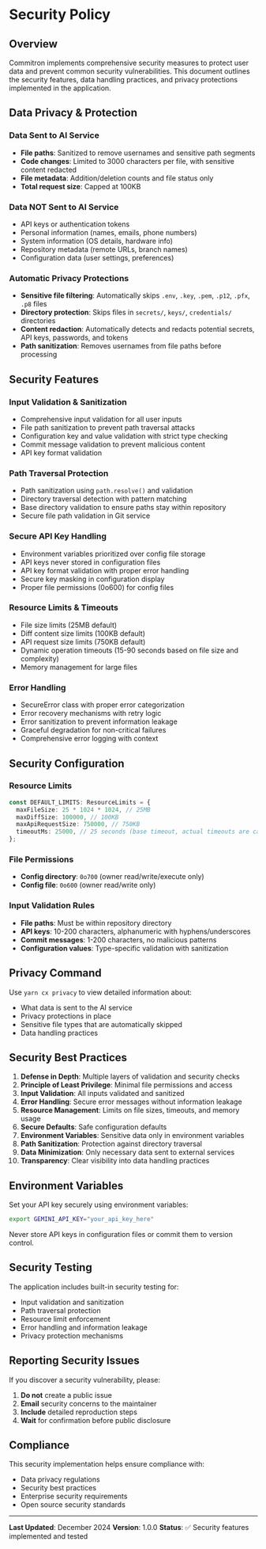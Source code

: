 # Security Policy

## Overview

Commitron implements comprehensive security measures to protect user data and prevent common security vulnerabilities. This document outlines the security features, data handling practices, and privacy protections implemented in the application.

## Data Privacy & Protection

### Data Sent to AI Service

- **File paths**: Sanitized to remove usernames and sensitive path segments
- **Code changes**: Limited to 3000 characters per file, with sensitive content redacted
- **File metadata**: Addition/deletion counts and file status only
- **Total request size**: Capped at 100KB

### Data NOT Sent to AI Service

- API keys or authentication tokens
- Personal information (names, emails, phone numbers)
- System information (OS details, hardware info)
- Repository metadata (remote URLs, branch names)
- Configuration data (user settings, preferences)

### Automatic Privacy Protections

- **Sensitive file filtering**: Automatically skips `.env`, `.key`, `.pem`, `.p12`, `.pfx`, `.p8` files
- **Directory protection**: Skips files in `secrets/`, `keys/`, `credentials/` directories
- **Content redaction**: Automatically detects and redacts potential secrets, API keys, passwords, and tokens
- **Path sanitization**: Removes usernames from file paths before processing

## Security Features

### Input Validation & Sanitization

- Comprehensive input validation for all user inputs
- File path sanitization to prevent path traversal attacks
- Configuration key and value validation with strict type checking
- Commit message validation to prevent malicious content
- API key format validation

### Path Traversal Protection

- Path sanitization using `path.resolve()` and validation
- Directory traversal detection with pattern matching
- Base directory validation to ensure paths stay within repository
- Secure file path validation in Git service

### Secure API Key Handling

- Environment variables prioritized over config file storage
- API keys never stored in configuration files
- API key format validation with proper error handling
- Secure key masking in configuration display
- Proper file permissions (0o600) for config files

### Resource Limits & Timeouts

- File size limits (25MB default)
- Diff content size limits (100KB default)
- API request size limits (750KB default)
- Dynamic operation timeouts (15-90 seconds based on file size and complexity)
- Memory management for large files

### Error Handling

- SecureError class with proper error categorization
- Error recovery mechanisms with retry logic
- Error sanitization to prevent information leakage
- Graceful degradation for non-critical failures
- Comprehensive error logging with context

## Security Configuration

### Resource Limits

```typescript
const DEFAULT_LIMITS: ResourceLimits = {
  maxFileSize: 25 * 1024 * 1024, // 25MB
  maxDiffSize: 100000, // 100KB
  maxApiRequestSize: 750000, // 750KB
  timeoutMs: 25000, // 25 seconds (base timeout, actual timeouts are calculated dynamically)
};
```

### File Permissions

- **Config directory**: `0o700` (owner read/write/execute only)
- **Config file**: `0o600` (owner read/write only)

### Input Validation Rules

- **File paths**: Must be within repository directory
- **API keys**: 10-200 characters, alphanumeric with hyphens/underscores
- **Commit messages**: 1-200 characters, no malicious patterns
- **Configuration values**: Type-specific validation with sanitization

## Privacy Command

Use `yarn cx privacy` to view detailed information about:

- What data is sent to the AI service
- Privacy protections in place
- Sensitive file types that are automatically skipped
- Data handling practices

## Security Best Practices

1. **Defense in Depth**: Multiple layers of validation and security checks
2. **Principle of Least Privilege**: Minimal file permissions and access
3. **Input Validation**: All inputs validated and sanitized
4. **Error Handling**: Secure error messages without information leakage
5. **Resource Management**: Limits on file sizes, timeouts, and memory usage
6. **Secure Defaults**: Safe configuration defaults
7. **Environment Variables**: Sensitive data only in environment variables
8. **Path Sanitization**: Protection against directory traversal
9. **Data Minimization**: Only necessary data sent to external services
10. **Transparency**: Clear visibility into data handling practices

## Environment Variables

Set your API key securely using environment variables:

```bash
export GEMINI_API_KEY="your_api_key_here"
```

Never store API keys in configuration files or commit them to version control.

## Security Testing

The application includes built-in security testing for:

- Input validation and sanitization
- Path traversal protection
- Resource limit enforcement
- Error handling and information leakage
- Privacy protection mechanisms

## Reporting Security Issues

If you discover a security vulnerability, please:

1. **Do not** create a public issue
2. **Email** security concerns to the maintainer
3. **Include** detailed reproduction steps
4. **Wait** for confirmation before public disclosure

## Compliance

This security implementation helps ensure compliance with:

- Data privacy regulations
- Security best practices
- Enterprise security requirements
- Open source security standards

---

**Last Updated**: December 2024
**Version**: 1.0.0
**Status**: ✅ Security features implemented and tested
